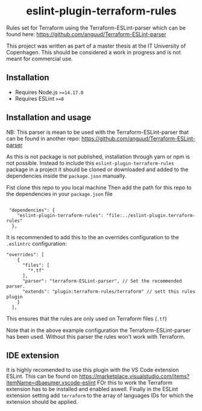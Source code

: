 <h1 align="center">eslint-plugin-terraform-rules</h1>

Rules set for Terraform using the Terraform-ESLint-parser which can be found here:
https://github.com/anguud/Terraform-ESLint-parser

This project was written as part of a master thesis at the IT University of Copenhagen.
This should be considered a work in progress and is not meant for commercial use.


## Installation

- Requires Node.js `>=14.17.0`
- Requires ESLint `>=8`

## Installation and usage 

NB: This parser is mean to be used with the Terraform-ESLint-parser that can be found in another repo:
https://github.com/anguud/Terraform-ESLint-parser

As this is not package is not published, installation through yarn or npm is not possible. 
Instead to include this `eslint-plugin-terraform-rules` package in a project it should be cloned or downloaded and added to the dependencies inside the `package.json` manually. 

Fist clone this repo to you local machine 
Then add the path for this repo to the dependencies in your `package.json` file 

```JSONC

 "dependencies": {
    "eslint-plugin-terraform-rules": "file:../eslint-plugin.terraform-rules"
  },
```

It is recommended to add this to the an overrides configuration to the `.eslintrc` configuration: 

```JSONC
"overrides": [
    {
      "files": [
        "*.tf"
      ], 
      "parser": "terraform-ESLint-parser", // Set the recommended parser.
      "extends": "plugin:terraform-rules/terraform" // sett this rules plugin
    }
  ],
```

This ensures that the rules are only used on Terraform files (`.tf`)

Note that in the above example configuration the Terraform-ESLint-parser has been used. Without this parser the rules won't work with Terraform.


## IDE extension 

It is highly recomended to use this plugin with the VS Code extension ESLint. This can be found on https://marketplace.visualstudio.com/items?itemName=dbaeumer.vscode-eslint
FOr this to work the Terraform extension has to be installed and enabled aswell.
Finally in the ESLint extension setting add `terraform` to the array of languages IDs for which the extension should be applied.
